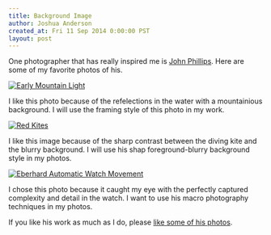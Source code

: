 ```yaml
---
title: Background Image
author: Joshua Anderson
created_at: Fri 11 Sep 2014 0:00:00 PST
layout: post
---
```


One photographer that has really inspired me is [John Phillips](https://www.flickr.com/photos/johnphillips1).
Here are some of my favorite photos of his.

<a href="https://www.flickr.com/photos/johnphillips1/15165052976" title="Early Mountain Light by John Phillips, on Flickr"><img class="post-image" src="https://farm6.staticflickr.com/5567/15165052976_0b5d38dd28_k.jpg" alt="Early Mountain Light"></a>

I like this photo because of the refelections in the water with a mountainious background. I will use the framing style of this photo in my work.

<a href="https://www.flickr.com/photos/johnphillips1/14343995825" title="Red Kites by John Phillips, on Flickr"><img class="post-image" src="https://farm4.staticflickr.com/3901/14343995825_a6cfdd20dd_k.jpg" alt="Red Kites"></a>

I like this image because of the sharp contrast between the diving kite and the blurry background. I will use his shap foreground-blurry background style in my photos.

<a href="https://www.flickr.com/photos/johnphillips1/6781263085" title="Eberhard Automatic Watch Movement by John Phillips, on Flickr"><img class="post-image" src="https://farm8.staticflickr.com/7169/6781263085_bac3c20913_b.jpg"  alt="Eberhard Automatic Watch Movement"></a>

I chose this photo because it caught my eye with the perfectly captured complexity and detail in the watch. I want to use his macro photography techniques in my photos.

If you like his work as much as I do, please [like some of his photos](https://www.flickr.com/photos/johnphillips1).
